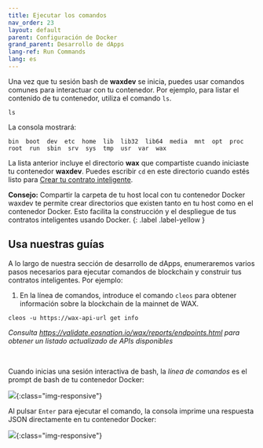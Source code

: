 ```yaml
---
title: Ejecutar los comandos
nav_order: 23
layout: default
parent: Configuración de Docker
grand_parent: Desarrollo de dApps
lang-ref: Run Commands
lang: es
---
```


Una vez que tu sesión bash de **waxdev** se inicia, puedes usar comandos comunes para interactuar con tu contenedor. Por ejemplo, para listar el contenido de tu contenedor, utiliza el comando `ls`.

```shell
ls
```

La consola mostrará:

```shell
bin  boot  dev  etc  home  lib  lib32  lib64  media  mnt  opt  proc  root  run  sbin  srv  sys  tmp  usr  var  wax
```

La lista anterior incluye el directorio **wax** que compartiste cuando iniciaste tu contenedor **waxdev**. Puedes escribir `cd` en este directorio cuando estés listo para [Crear tu contrato inteligente](/es/dapp-development/smart-contract-quickstart/dapp_hello_world).

<strong>Consejo:</strong> Compartir la carpeta de tu host local con tu contenedor Docker waxdev te permite crear directorios que existen tanto en tu host como en el contenedor Docker. Esto facilita la construcción y el despliegue de tus contratos inteligentes usando Docker.
{: .label .label-yellow }

## Usa nuestras guías

A lo largo de nuestra sección de desarrollo de dApps, enumeraremos varios pasos necesarios para ejecutar comandos de blockchain y construir tus contratos inteligentes. Por ejemplo:

1. En la línea de comandos, introduce el comando `cleos` para obtener información sobre la blockchain de la mainnet de WAX.

```shell
cleos -u https://wax-api-url get info
```
*Consulta https://validate.eosnation.io/wax/reports/endpoints.html para obtener un listado actualizado de APIs disponibles*
<p>&nbsp;</p>

Cuando inicias una sesión interactiva de bash, la *línea de comandos* es el prompt de bash de tu contenedor Docker:

![](/assets/img/docker_root.jpg){:class="img-responsive"}

Al pulsar `Enter` para ejecutar el comando, la consola imprime una respuesta JSON directamente en tu contenedor Docker:

![](/assets/img/docker_results.jpg){:class="img-responsive"}

<!--You can use your interactive bash terminal to follow along in all of our guides and tutorials.-->

<!--```json
{
  "server_version": "7328c2db",
  "chain_id": "1064487b3cd1a897ce03ae5b6a865651747e2e152090f99c1d19d44e01aea5a4",
  "head_block_num": 20878276,
  "last_irreversible_block_num": 20877948,
  "last_irreversible_block_id": "013e927c4b6173b638f988024af4952fa7bef2e06e356b3c1a6ef0bc9e34ce89",
  "head_block_id": "013e93c480c99a55ecc17b9afb48eae8f9980b01f5779462b1cd0b2551719578",
  "head_block_time": "2019-10-23T19:40:01.500",
  "head_block_producer": "strongblock1",
  "virtual_block_cpu_limit": 500000000,
  "virtual_block_net_limit": 1048576000,
  "block_cpu_limit": 500000,
  "block_net_limit": 1048576,
  "server_version_string": "wax-1.8.4-1.0.0",
  "fork_db_head_block_num": 20878276,
  "fork_db_head_block_id": "013e93c480c99a55ecc17b9afb48eae8f9980b01f5779462b1cd0b2551719578"
}
    ```-->
